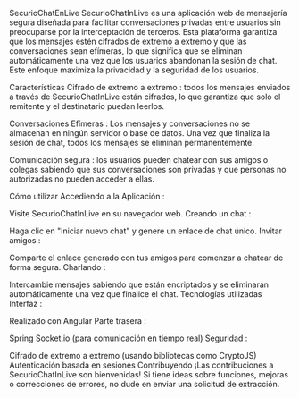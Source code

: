 
SecurioChatEnLive
SecurioChatInLive es una aplicación web de mensajería segura diseñada para facilitar conversaciones privadas entre usuarios sin preocuparse por la interceptación de terceros. Esta plataforma garantiza que los mensajes estén cifrados de extremo a extremo y que las conversaciones sean efímeras, lo que significa que se eliminan automáticamente una vez que los usuarios abandonan la sesión de chat. Este enfoque maximiza la privacidad y la seguridad de los usuarios.

Características
Cifrado de extremo a extremo : todos los mensajes enviados a través de SecurioChatInLive están cifrados, lo que garantiza que solo el remitente y el destinatario puedan leerlos.

Conversaciones Efímeras : Los mensajes y conversaciones no se almacenan en ningún servidor o base de datos. Una vez que finaliza la sesión de chat, todos los mensajes se eliminan permanentemente.

Comunicación segura : los usuarios pueden chatear con sus amigos o colegas sabiendo que sus conversaciones son privadas y que personas no autorizadas no pueden acceder a ellas.

Cómo utilizar
Accediendo a la Aplicación :

Visite SecurioChatInLive en su navegador web.
Creando un chat :

Haga clic en "Iniciar nuevo chat" y genere un enlace de chat único.
Invitar amigos :

Comparte el enlace generado con tus amigos para comenzar a chatear de forma segura.
Charlando :

Intercambie mensajes sabiendo que están encriptados y se eliminarán automáticamente una vez que finalice el chat.
Tecnologías utilizadas
Interfaz :

Realizado con Angular
Parte trasera :

Spring
Socket.io (para comunicación en tiempo real)
Seguridad :

Cifrado de extremo a extremo (usando bibliotecas como CryptoJS)
Autenticación basada en sesiones
Contribuyendo
¡Las contribuciones a SecurioChatInLive son bienvenidas! Si tiene ideas sobre funciones, mejoras o correcciones de errores, no dude en enviar una solicitud de extracción.